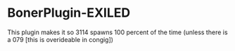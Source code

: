 # BonerPlugin-EXILED
This plugin makes it so 3114 spawns 100 percent of the time (unless there is a 079 [this is overideable in congig])
